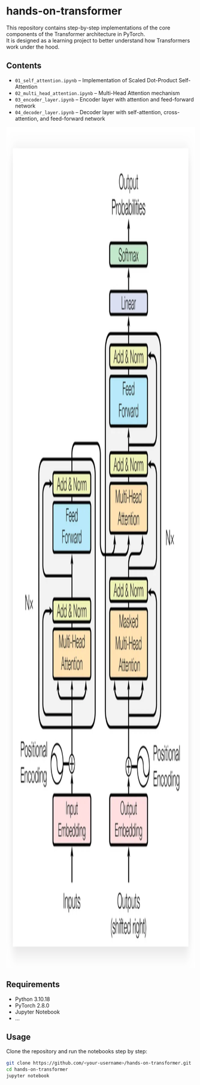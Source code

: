 # hands-on-transformer

This repository contains step-by-step implementations of the core components of the Transformer architecture in PyTorch.  
It is designed as a learning project to better understand how Transformers work under the hood.

## Contents
- `01_self_attention.ipynb` – Implementation of Scaled Dot-Product Self-Attention  
- `02_multi_head_attention.ipynb` – Multi-Head Attention mechanism  
- `03_encoder_layer.ipynb` – Encoder layer with attention and feed-forward network  
- `04_decoder_layer.ipynb` – Decoder layer with self-attention, cross-attention, and feed-forward network

<img width="1520" height="2239" alt="image" src="Images/transformer.png" />

## Requirements
- Python 3.10.18
- PyTorch 2.8.0
- Jupyter Notebook
- ...

## Usage
Clone the repository and run the notebooks step by step:

```bash
git clone https://github.com/<your-username>/hands-on-transformer.git
cd hands-on-transformer
jupyter notebook
```
